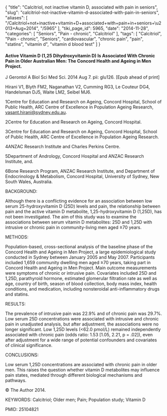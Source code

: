 {
    "title": "Calcitriol, not inactive vitamin D, associated with pain in seniors",
    "slug": "calcitriol-not-inactive-vitamin-d-associated-with-pain-in-seniors",
    "aliases": [
        "/Calcitriol+not+inactive+vitamin+D+associated+with+pain+in+seniors+\u2013+Aug+2014",
        "/5965"
    ],
    "tiki_page_id": 5965,
    "date": "2014-11-28",
    "categories": [
        "Seniors",
        "Pain - chronic",
        "Calcitriol"
    ],
    "tags": [
        "Calcitriol",
        "Pain - chronic",
        "Seniors",
        "cardiovascular",
        "chronic pain",
        "pain",
        "statins",
        "vitamin d",
        "vitamin d blood test"
    ]
}


#### Active Vitamin D (1,25 Dihydroxyvitamin D) Is Associated With Chronic Pain in Older Australian Men: The Concord Health and Ageing in Men Project.

J Gerontol A Biol Sci Med Sci. 2014 Aug 7. pii: glu126. <span>[Epub ahead of print]</span>

Hirani V1, Blyth FM2, Naganathan V2, Cumming RG3, Le Couteur DG4, Handelsman DJ5, Waite LM2, Seibel MJ6.

1Centre for Education and Research on Ageing, Concord Hospital, School of Public Health, ARC Centre of Excellence in Population Ageing Research, vasant.hirani@sydney.edu.au.

2Centre for Education and Research on Ageing, Concord Hospital.

3Centre for Education and Research on Ageing, Concord Hospital, School of Public Health, ARC Centre of Excellence in Population Ageing Research.

4ANZAC Research Institute and Charles Perkins Centre.

5Department of Andrology, Concord Hospital and ANZAC Research Institute, and.

6Bone Research Program, ANZAC Research Institute, and Department of Endocrinology & Metabolism, Concord Hospital, University of Sydney, New South Wales, Australia.

BACKGROUND:

Although there is a conflicting evidence for an association between low serum 25-hydroxyvitamin D (25D) levels and pain, the relationship between pain and the active vitamin D metabolite, 1,25-hydroxyvitamin D (1,25D), has not been investigated. The aim of this study was to examine the associations between serum vitamin D metabolites: 25D and 1,25D with intrusive or chronic pain in community-living men aged ≥70 years.

METHODS:

Population-based, cross-sectional analysis of the baseline phase of the Concord Health and Ageing in Men Project, a large epidemiological study conducted in Sydney between January 2005 and May 2007. Participants included 1,659 community dwelling men aged ≥70 years, taking part in Concord Health and Ageing in Men Project. Main outcome measurements were symptoms of chronic or intrusive pain. Covariates included 25D and 1,25D, parathyroid hormone, estimated glomerular filtration rate as well as age, country of birth, season of blood collection, body mass index, health conditions, and medication, including nonsteroidal anti-inflammatory drugs and statins.

RESULTS:

The prevalence of intrusive pain was 22.9% and of chronic pain was 29.7%. Low serum 25D concentrations were associated with intrusive and chronic pain in unadjusted analysis, but after adjustment, the associations were no longer significant. Low 1,25D levels (<62.0 pmol/L) remained independently associated with chronic pain (odds ratio: 1.53 <span>[1.05, 2.21, p = .02]</span>), even after adjustment for a wide range of potential confounders and covariates of clinical significance.

CONCLUSIONS:

Low serum 1,25D concentrations are associated with chronic pain in older men. This raises the question whether vitamin D metabolites may influence pain states, mediated through different biological mechanisms and pathways.

© The Author 2014. 

KEYWORDS: Calcitriol; Older men; Pain; Population study; Vitamin D

PMID: 25104821